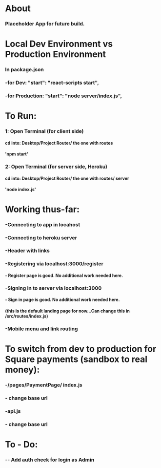 # About
### Placeholder App for future build.

# Local Dev Environment vs Production Environment 
###     In package.json
###         -for Dev: "start": "react-scripts start",
###         -for Production: "start": "node server/index.js",


# To Run:
###  1:   Open Terminal (for client side)
####           cd into: Desktop/Project Router/ the one with routes
####             'npm start' 

###  2:   Open Terminal (for server side, Heroku)
####           cd into: Desktop/Project Router/ the one with routes/ server
####              'node index.js' 


# Working thus-far:
###   -Connecting to app in locahost
###   -Connecting to heroku server 
###   -Header with links
###   -Registering via localhost:3000/register
####       - Register page is good. No additional work needed here.
###   -Signing in to server via localhost:3000 
####       - Sign in page is good. No additional work needed here.
####       (this is the default landing page for now...Can change this in /src/routes/index.js)
###   -Mobile menu and link routing


# To switch from dev to production for Square payments (sandbox to real money):
###  -/pages/PaymentPage/ index.js
###     - change base url
### -api.js
###     - change base url

# To - Do:
###  -- Add auth check for login as Admin


